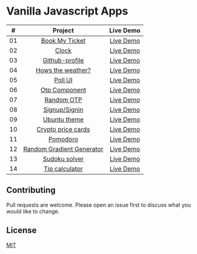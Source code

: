 # Vanilla Javascript Apps

|  #  |                                                   Project                                                   |                                         Live Demo                                         |
| :-: | :---------------------------------------------------------------------------------------------------------: | :---------------------------------------------------------------------------------------: |
| 01  |     [Book My Ticket](https://github.com/pavankalyan-codes/Vanilla-Js-Apps/tree/main/Book%20My%20Ticket)     |   [Live Demo](https://pavankalyan-codes.github.io/Vanilla-Js-Apps/Book%20My%20Ticket/)    |
| 02  |                [Clock](https://github.com/pavankalyan-codes/Vanilla-Js-Apps/tree/main/Clock)                |          [Live Demo](https://pavankalyan-codes.github.io/Vanilla-Js-Apps/Clock/)          |
| 03  |       [Github-profile](https://github.com/pavankalyan-codes/Vanilla-Js-Apps/tree/main/Github-profile)       |     [Live Demo](https://pavankalyan-codes.github.io/Vanilla-Js-Apps/Github-profile/)      |
| 04  |   [Hows the weather?](https://github.com/pavankalyan-codes/Vanilla-Js-Apps/tree/main/Hows%20weather%20in)   |   [Live Demo](https://pavankalyan-codes.github.io/Vanilla-Js-Apps/Hows%20weather%20in/)   |
| 05  |            [Poll UI](https://github.com/pavankalyan-codes/Vanilla-Js-Apps/tree/main/Live%20Poll)            |       [Live Demo](https://pavankalyan-codes.github.io/Vanilla-Js-Apps/Live%20Poll/)       |
| 06  |        [Otp Component](https://github.com/pavankalyan-codes/Vanilla-Js-Apps/tree/main/OtpComponent)         |      [Live Demo](https://pavankalyan-codes.github.io/Vanilla-Js-Apps/OtpComponent/)       |
| 07  |          [Random OTP](https://github.com/pavankalyan-codes/Vanilla-Js-Apps/tree/main/Random%20OTP)          |      [Live Demo](https://pavankalyan-codes.github.io/Vanilla-Js-Apps/Random%20OTP/)       |
| 08  |        [Signup/Signin](https://github.com/pavankalyan-codes/Vanilla-Js-Apps/tree/main/Signup-Signin)        |      [Live Demo](https://pavankalyan-codes.github.io/Vanilla-Js-Apps/Signup-Signin/)      |
| 09  |        [Ubuntu theme](https://github.com/pavankalyan-codes/Vanilla-Js-Apps/tree/main/Ubuntu%20Theme)        |     [Live Demo](https://pavankalyan-codes.github.io/Vanilla-Js-Apps/Ubuntu%20Theme/)      |
| 10  |  [Crypto price cards](https://github.com/pavankalyan-codes/Vanilla-Js-Apps/tree/main/crypto-price-watcher)  |  [Live Demo](https://pavankalyan-codes.github.io/Vanilla-Js-Apps/crypto-price-watcher/)   |
| 11  |             [Pomodoro](https://github.com/pavankalyan-codes/Vanilla-Js-Apps/tree/main/pomodoro)             |        [Live Demo](https://pavankalyan-codes.github.io/Vanilla-Js-Apps/pomodoro/)         |
| 12  | [Random Gradient Generator](https://github.com/pavankalyan-codes/Vanilla-Js-Apps/tree/main/random-gradient) |     [Live Demo](https://pavankalyan-codes.github.io/Vanilla-Js-Apps/random-gradient/)     |
| 13  |        [Sudoku solver](https://github.com/pavankalyan-codes/Vanilla-Js-Apps/tree/main/sudoku-solver)        |      [Live Demo](https://pavankalyan-codes.github.io/Vanilla-Js-Apps/sudoku-solver/)      |
| 14  |  [Tip calculator](https://github.com/pavankalyan-codes/Vanilla-Js-Apps/tree/main/tip-calculator-app-main)   | [Live Demo](https://pavankalyan-codes.github.io/Vanilla-Js-Apps/tip-calculator-app-main/) |

## Contributing

Pull requests are welcome. Please open an issue first to discuss what you would like to change.

## License

[MIT](https://github.com/pavankalyan-codes/UI-Designs/blob/main/LICENSE/)
